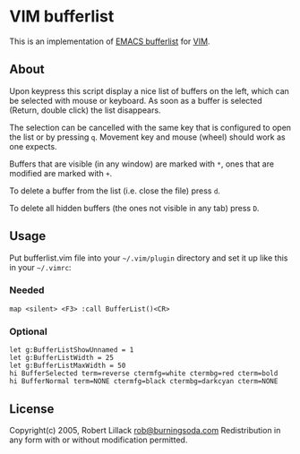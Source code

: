 VIM bufferlist
==============

This is an implementation of [EMACS bufferlist](http://github.com/rockpiper/emacs-bufferlist) for [VIM](http://www.vim.org).

About
-----

Upon keypress this script display a nice list of buffers on the left, which
can be selected with mouse or keyboard. As soon as a buffer is selected
(Return, double click) the list disappears.

The selection can be cancelled with the same key that is configured to open
the list or by pressing `q`. Movement key and mouse (wheel) should work as
one expects.

Buffers that are visible (in any window) are marked with `*`, ones that are
modified are marked with `+`.

To delete a buffer from the list (i.e. close the file) press `d`.

To delete all hidden buffers (the ones not visible in any tab) press `D`.

Usage
-----

Put bufferlist.vim file into your `~/.vim/plugin` directory and set it up
like this in your `~/.vimrc`:

### Needed

    map <silent> <F3> :call BufferList()<CR>

### Optional

    let g:BufferListShowUnnamed = 1
    let g:BufferListWidth = 25
    let g:BufferListMaxWidth = 50
    hi BufferSelected term=reverse ctermfg=white ctermbg=red cterm=bold
    hi BufferNormal term=NONE ctermfg=black ctermbg=darkcyan cterm=NONE

License
-------

Copyright(c) 2005, Robert Lillack <rob@burningsoda.com>
Redistribution in any form with or without modification permitted.

